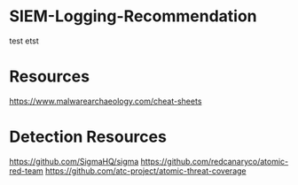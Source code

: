 # SIEM-Logging-Recommendation
test
etst
# Resources
https://www.malwarearchaeology.com/cheat-sheets

# Detection Resources
https://github.com/SigmaHQ/sigma
https://github.com/redcanaryco/atomic-red-team
https://github.com/atc-project/atomic-threat-coverage

